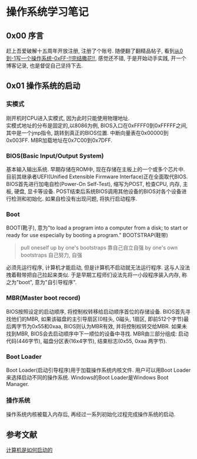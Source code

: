 # 操作系统学习笔记

## 0x00 序言
赶上吾爱破解十五周年开放注册, 注册了个账号. 随便翻了翻精品帖子, 看到[从0到-1写一个操作系统-0xFF-!!完结撒花!!](https://www.52pojie.cn/thread-1748588-1-1.html), 感觉还不错, 于是开始动手实践, 开一个博客记录, 也是督促自己坚持下去. 
## 0x01 操作系统的启动 
### 实模式
刚开机时CPU进入实模式, 因为此时只能使用物理地址.  
实模式地址的分布是固定的,以8086为例, BIOS入口在0xFFFF0到0xFFFFF之间, 其中是一个jmp指令, 跳转到真正的BIOS位置. 中断向量表在0x00000到0x003FF. MBR加载地址在0x7C00到0x7DFF. 
### BIOS(Basic Input/Output System)
基本输入输出系统. 早期存储在ROM中, 现在存储在主板上的一个或多个芯片中. 目前其继承者UEFI(Unified Extensible Firmware Interface)正在全面取代BIOS.  
BIOS首先进行加电自检(Power-On Self-Test), 缩写为POST, 检查CPU, 内存, 主板, 硬盘, 显卡等设备. POST结束后系统BIOS调用其他设备的BIOS对各个设备进行检测和初始化. 如果自检没有出现问题, 将执行启动程序. 
### Boot
BOOT(靴子), 意为"to load a program into a computer from a disk; to start or ready for use especially by booting a program." 
BOOTSTRAP(鞋带)
> pull oneself up by one's bootstraps 靠自己自立自强
> by one's own bootstraps 自己努力, 自强

必须先运行程序, 计算机才能启动, 但是计算机不启动就无法运行程序. 这与人没法拽着鞋带把自己拉起来类似. 于是早期工程师们设法先将一小段程序装入内存, 称之为"boot", 意为"自引导程序". 
### MBR(Master boot record)
BIOS按照设定的启动顺序, 将控制权转移给启动顺序首位的存储设备. BIOS首先寻找他们的MBR, 如果该磁盘的主引导扇区(0柱头, 0磁头, 1扇区, 即前512个字节)最后两字节为0x55和0xaa, BIOS则认为MBR有效, 并将控制权转交给MBR. 如果未找到MBR, BIOS会去启动顺序中下一顺位的设备中寻找. 
MBR由三部分组成: 启动代码(446字节), 磁盘分区表(16x4字节), 结束标志(0x55, 0xaa 两字节). 
### Boot Loader
Boot Loader(启动引导程序)用于加载操作系统内核文件. 用户可以用Boot Loader来选择启动不同的操作系统. Windows的Boot Loader是Windows Boot Manager. 
### 操作系统
操作系统内核被载入内存后, 再经过一系列初始化过程完成操作系统的启动. 

## 参考文献
[计算机是如何启动的](https://www.ruanyifeng.com/blog/2013/02/booting.html)

